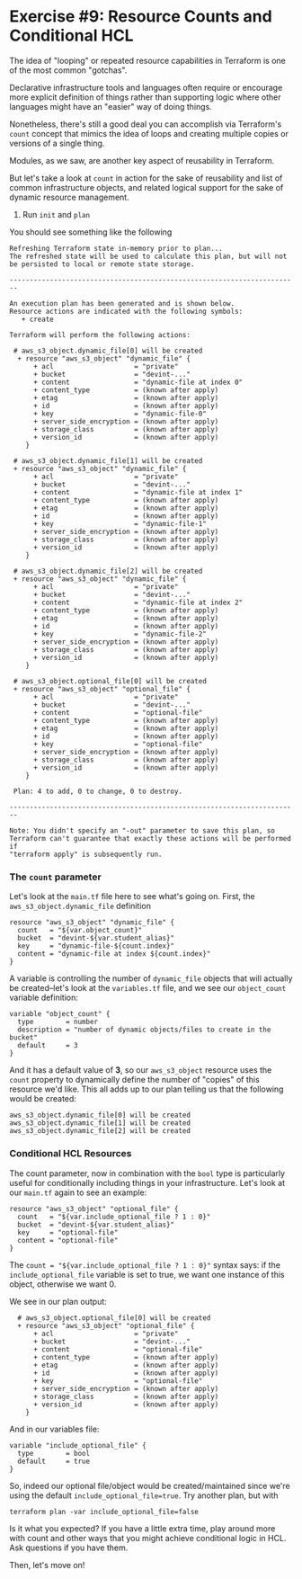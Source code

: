 # Exercise #9: Resource Counts and Conditional HCL

The idea of "looping" or repeated resource capabilities in Terraform is one of the most common "gotchas".

Declarative infrastructure tools and languages often require or encourage more explicit definition of things
rather than supporting logic where other languages might have an "easier" way of doing things.

Nonetheless,
there's still a good deal you can accomplish via Terraform's `count` concept that mimics the idea of loops
and creating multiple copies or versions of a single thing.

Modules, as we saw, are another key aspect of reusability in Terraform.

But let's take a look at `count` in action for the sake of reusability and list of common infrastructure
objects, and related logical support for the sake of dynamic resource management.

1. Run `init` and `plan`

 You should see something like the following

 ```
 Refreshing Terraform state in-memory prior to plan...
 The refreshed state will be used to calculate this plan, but will not be persisted to local or remote state storage.

 ------------------------------------------------------------------------

 An execution plan has been generated and is shown below.
 Resource actions are indicated with the following symbols:
    + create

 Terraform will perform the following actions:

  # aws_s3_object.dynamic_file[0] will be created
   + resource "aws_s3_object" "dynamic_file" {
       + acl                    = "private"
       + bucket                 = "devint-..."
       + content                = "dynamic-file at index 0"
       + content_type           = (known after apply)
       + etag                   = (known after apply)
       + id                     = (known after apply)
       + key                    = "dynamic-file-0"
       + server_side_encryption = (known after apply)
       + storage_class          = (known after apply)
       + version_id             = (known after apply)
     }

  # aws_s3_object.dynamic_file[1] will be created
  + resource "aws_s3_object" "dynamic_file" {
       + acl                    = "private"
       + bucket                 = "devint-..."
       + content                = "dynamic-file at index 1"
       + content_type           = (known after apply)
       + etag                   = (known after apply)
       + id                     = (known after apply)
       + key                    = "dynamic-file-1"
       + server_side_encryption = (known after apply)
       + storage_class          = (known after apply)
       + version_id             = (known after apply)
     }

  # aws_s3_object.dynamic_file[2] will be created
  + resource "aws_s3_object" "dynamic_file" {
       + acl                    = "private"
       + bucket                 = "devint-..."
       + content                = "dynamic-file at index 2"
       + content_type           = (known after apply)
       + etag                   = (known after apply)
       + id                     = (known after apply)
       + key                    = "dynamic-file-2"
       + server_side_encryption = (known after apply)
       + storage_class          = (known after apply)
       + version_id             = (known after apply)
     }

  # aws_s3_object.optional_file[0] will be created
  + resource "aws_s3_object" "optional_file" {
       + acl                    = "private"
       + bucket                 = "devint-..."
       + content                = "optional-file"
       + content_type           = (known after apply)
       + etag                   = (known after apply)
       + id                     = (known after apply)
       + key                    = "optional-file"
       + server_side_encryption = (known after apply)
       + storage_class          = (known after apply)
       + version_id             = (known after apply)
     }

  Plan: 4 to add, 0 to change, 0 to destroy.

 ------------------------------------------------------------------------

 Note: You didn't specify an "-out" parameter to save this plan, so Terraform can't guarantee that exactly these actions will be performed if
 "terraform apply" is subsequently run.
```

### The `count` parameter

Let's look at the `main.tf` file here to see what's going on. First, the `aws_s3_object.dynamic_file` definition

```hcl
resource "aws_s3_object" "dynamic_file" {
  count   = "${var.object_count}"
  bucket  = "devint-${var.student_alias}"
  key     = "dynamic-file-${count.index}"
  content = "dynamic-file at index ${count.index}"
}
```

A variable is controlling the number of `dynamic_file` objects that will actually be created–let's look at the
`variables.tf` file, and we see our `object_count` variable definition:

```hcl
variable "object_count" {
  type        = number
  description = "number of dynamic objects/files to create in the bucket"
  default     = 3
}
```

And it has a default value of **3**, so our `aws_s3_object` resource uses the `count` property to dynamically define the number
of "copies" of this resource we'd like. This all adds up to our plan telling us that the following would be created:

```
aws_s3_object.dynamic_file[0] will be created
aws_s3_object.dynamic_file[1] will be created
aws_s3_object.dynamic_file[2] will be created
```

### Conditional HCL Resources

The count parameter, now in combination with the `bool` type is particularly useful for conditionally including
things in your infrastructure. Let's look at our `main.tf` again to see an example:

```hcl
resource "aws_s3_object" "optional_file" {
  count   = "${var.include_optional_file ? 1 : 0}"
  bucket  = "devint-${var.student_alias}"
  key     = "optional-file"
  content = "optional-file"
}
```

The `count = "${var.include_optional_file ? 1 : 0}"` syntax says: if the `include_optional_file` variable is set to true, we
want one instance of this object, otherwise we want 0.

We see in our plan output:

```
  # aws_s3_object.optional_file[0] will be created
  + resource "aws_s3_object" "optional_file" {
      + acl                    = "private"
      + bucket                 = "devint-..."
      + content                = "optional-file"
      + content_type           = (known after apply)
      + etag                   = (known after apply)
      + id                     = (known after apply)
      + key                    = "optional-file"
      + server_side_encryption = (known after apply)
      + storage_class          = (known after apply)
      + version_id             = (known after apply)
    }
```

And in our variables file:

```hcl
variable "include_optional_file" {
  type        = bool
  default     = true
}
```

So, indeed our optional file/object would be created/maintained since we're using the default `include_optional_file=true`. Try
another plan, but with

```
terraform plan -var include_optional_file=false
```

Is it what you expected? If you have a little extra time, play around more with count and other ways that you might achieve
conditional logic in HCL. Ask questions if you have them.

Then, let's move on!

